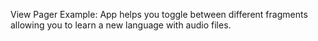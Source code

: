 View Pager Example: App helps you toggle between different fragments allowing you to learn a new language with audio files.

